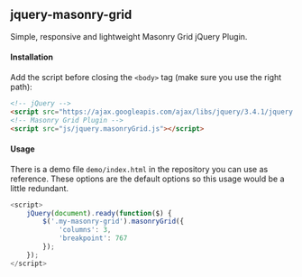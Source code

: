 jquery-masonry-grid
-------------------

Simple, responsive and lightweight Masonry Grid jQuery Plugin.

#### Installation

Add the script before closing the `<body>` tag (make sure you use the right path):
```html
<!-- jQuery -->
<script src="https://ajax.googleapis.com/ajax/libs/jquery/3.4.1/jquery.min.js"></script>
<!-- Masonry Grid Plugin -->
<script src="js/jquery.masonryGrid.js"></script>
```

#### Usage
There is a demo file `demo/index.html` in the repository you can use as reference.
These options are the default options so this usage would be a little redundant.
```js
<script>
    jQuery(document).ready(function($) {
        $('.my-masonry-grid').masonryGrid({
            'columns': 3,
            'breakpoint': 767
        });
    });
</script>
```
